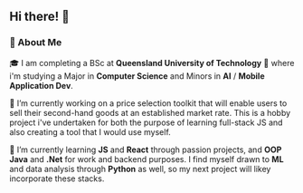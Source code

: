 ## Hi there!  👋

<!--
**lawlessminimalist/lawlessminimalist** is a ✨ _special_ ✨ repository because its `README.md` (this file) appears on your GitHub profile.

Here are some ideas to get you started:

- 🔭 I’m currently working on ...
- 🌱 I’m currently learning ...
- 👯 I’m looking to collaborate on ...
- 🤔 I’m looking for help with ...
- 💬 Ask me about ...
- 📫 How to reach me: ...
- 😄 Pronouns: ...
- ⚡ Fun fact: ...
-->

### 🚀 About Me

🎓 I am completing a BSc at **Queensland University of Technology** 🏫 where i'm studying a Major in **Computer Science** and Minors in **AI** / **Mobile Application Dev**.

🔭 I’m currently working on a price selection toolkit that will enable users to sell their second-hand goods at an established market rate. This is a hobby project i've undertaken for both the purpose of learning full-stack JS and also creating a tool that I would use myself.

🌱 I’m currently learning **JS** and **React** through passion projects, and **OOP** **Java** and **.Net** for work and backend purposes. I find myself drawn to **ML** and data analysis through **Python** as well, so my next project will likey incorporate these stacks.
